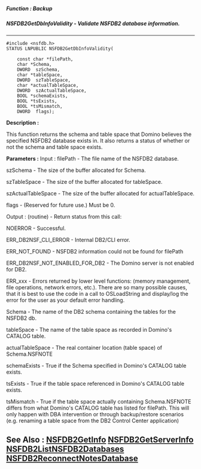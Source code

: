##### Function : Backup
##### NSFDB2GetDbInfoValidity - Validate NSFDB2 database information.
---
```
#include <nsfdb.h>
STATUS LNPUBLIC NSFDB2GetDbInfoValidity(

	const char *filePath,
	char *Schema,
	DWORD  szSchema,
	char *tableSpace,
	DWORD  szTableSpace,
	char *actualTableSpace,
	DWORD  szActualTableSpace,
	BOOL *schemaExists,
	BOOL *tsExists,
	BOOL *tsMismatch,
	DWORD  flags);
```
**Description :**

This function returns the schema  and table space that Domino believes the 
specified NSFDB2 database exists in.  It also returns a status of whether or 
not the schema and table space exists.  

**Parameters :**
Input :
filePath  -  The file name of the NSFDB2 database.

szSchema  -  The size of the buffer allocated for Schema.

szTableSpace  -  The size of the buffer allocated for tableSpace.

szActualTableSpace  -  The size of the buffer allocated for actualTableSpace.

flags  -  (Reserved for future use.)  Must be 0.

Output :
(routine)  -  Return status from this call: 

NOERROR - Successful.

ERR_DB2NSF_CLI_ERROR - Internal DB2/CLI error.

ERR_NOT_FOUND - NSFDB2 information could not be found for filePath

ERR_DB2NSF_NOT_ENABLED_FOR_DB2 - The Domino server is not enabled for DB2.

ERR_xxx - Errors returned by lower level functions: (memory management, file operations, network errors, etc.).  There are so many possible causes, that it is best to use the code in a call to OSLoadString and display/log the error for the user as your default error handling.


Schema  -  The name of the DB2 schema containing the tables for the NSFDB2 db.

tableSpace  -  The name of the table space as recorded in Domino's CATALOG table.

actualTableSpace  -  The real container location (table space) of Schema.NSFNOTE

schemaExists  -  True if the Schema specified in Domino's CATALOG table exists.

tsExists  -  True if the table space referenced in Domino's CATALOG table exists.

tsMismatch  -  True if the table space actually containing Schema.NSFNOTE differs from what Domino's CATALOG table has listed for filePath.  This will only happen with DBA intervention or through backup/restore scenarios (e.g. renaming a table space from the DB2 Control Center application)


**See Also :**
[NSFDB2GetInfo](/reference/Func/NSFDB2GetInfo)
[NSFDB2GetServerInfo](/reference/Func/NSFDB2GetServerInfo)
[NSFDB2ListNSFDB2Databases](/reference/Func/NSFDB2ListNSFDB2Databases)
[NSFDB2ReconnectNotesDatabase](/reference/Func/NSFDB2ReconnectNotesDatabase)
---
